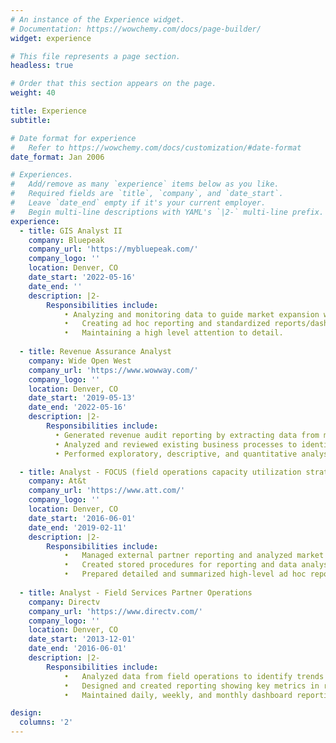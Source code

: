 ```yaml
---
# An instance of the Experience widget.
# Documentation: https://wowchemy.com/docs/page-builder/
widget: experience

# This file represents a page section.
headless: true

# Order that this section appears on the page.
weight: 40

title: Experience
subtitle:

# Date format for experience
#   Refer to https://wowchemy.com/docs/customization/#date-format
date_format: Jan 2006

# Experiences.
#   Add/remove as many `experience` items below as you like.
#   Required fields are `title`, `company`, and `date_start`.
#   Leave `date_end` empty if it's your current employer.
#   Begin multi-line descriptions with YAML's `|2-` multi-line prefix.
experience:
  - title: GIS Analyst II
    company: Bluepeak
    company_url: 'https://mybluepeak.com/'
    company_logo: ''
    location: Denver, CO
    date_start: '2022-05-16'
    date_end: ''
    description: |2-
        Responsibilities include:
            • Analyzing and monitoring data to guide market expansion while ensuring consumable data to the GIS team.
            •	Creating ad hoc reporting and standardized reports/dashboards.
            •	Maintaining a high level attention to detail.
        
  - title: Revenue Assurance Analyst
    company: Wide Open West
    company_url: 'https://www.wowway.com/'
    company_logo: ''
    location: Denver, CO
    date_start: '2019-05-13'
    date_end: '2022-05-16'
    description: |2-
        Responsibilities include:
          •	Generated revenue audit reporting by extracting data from multiple data sources while analyzing results to identify errors and opportunities for revenue recovery.
          •	Analyzed and reviewed existing business processes to identify trends and to provide performance improvement recommendations. 
          •	Performed exploratory, descriptive, and quantitative analysis on unreported areas of the business.

  - title: Analyst - FOCUS (field operations capacity utilization strategy)
    company: At&t
    company_url: 'https://www.att.com/'
    company_logo: ''
    location: Denver, CO
    date_start: '2016-06-01'
    date_end: '2019-02-11'
    description: |2-
        Responsibilities include:
            •	Managed external partner reporting and analyzed market performance. 
            •	Created stored procedures for reporting and data analysis.
            •	Prepared detailed and summarized high-level ad hoc reports for both internal and external departments/partners.
  
  - title: Analyst - Field Services Partner Operations
    company: Directv
    company_url: 'https://www.directv.com/'
    company_logo: ''
    location: Denver, CO
    date_start: '2013-12-01'
    date_end: '2016-06-01'
    description: |2-
        Responsibilities include:
            •	Analyzed data from field operations to identify trends and similarities in order to improve customer experience, key metrics, and identified potential markets and home service providers that were below goal. 
            •	Designed and created reporting showing key metrics in relation to company goals. 
            •	Maintained daily, weekly, and monthly dashboard reporting as well as managed action plan reporting by market and by sales channels. 

design:
  columns: '2'
---
```

